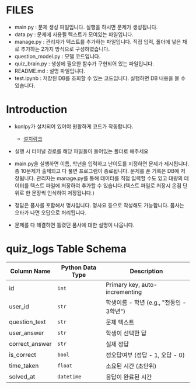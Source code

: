 # FILES

- main.py : 문제 생성 파일입니다. 실행을 하시면 문제가 생성됩니다.
- data.py : 문제에 사용될 텍스트가 모여있는 파일입니다.
- manage.py : 관리자가 텍스트를 추가하는 파일입니다. 직접 입력, 폴더에 넣은 채로 추가하는 2가지 방식으로 구성하였습니다.
- question_model.py : 모델 코드입니다.
- quiz_brain.py : 생성에 필요한 함수가 구현되어 있는 파일입니다.
- README.md : 설명 파일입니다.
- test.ipynb : 저장된 DB를 조회할 수 있는 코드입니다. 실행하면 DB 내용을 볼 수 있습니다.

# Introduction

- konlpy가 설치되어 있어야 원활하게 코드가 작동합니다.

  - [설치링크](https://konlpy.org/ko/latest/install/)

- 실행 시 터미널 경로를 해당 파일들이 들어있는 폴더로 해주세요

- main.py을 실행하면 이름, 학년을 입력하고 난이도를 지정하면 문제가 제시됩니다. 총 10문제가 출제되고 다 풀면 프로그램이 종료됩니다. 문제를 푼 기록은 DB에 저장됩니다. 관리자는 manage.py를 통해 데이터를 직접 입력할 수도 있고 대량의 데이터를 텍스트 파일에 저장하여 추가할 수 있습니다.(텍스트 파일로 저장시 온점 단위로 한 문장씩 인식하여 저장됩니다.)

- 정답은 품사를 포함해서 명사입니다. 명사요 등으로 작성해도 가능합니다. 품사는 오타가 나면 오답으로 처리됩니다.

- 문제를 다 해결하면 틀렸던 품사에 대한 설명이 나옵니다.

# quiz_logs Table Schema

| Column Name    | Python Data Type | Description                              |
| -------------- | ---------------- | ---------------------------------------- |
| id             | `int`            | Primary key, auto-incrementing           |
| user_id        | `str`            | 학생이름 - 학년 (e.g., "전동인 - 3학년") |
| question_text  | `str`            | 문제 텍스트                              |
| user_answer    | `str`            | 학생이 선택한 답                         |
| correct_answer | `str`            | 실제 정답                                |
| is_correct     | `bool`           | 정오답여부 (정답 - 1, 오답 - 0)          |
| time_taken     | `float`          | 소요된 시간 (초단위)                     |
| solved_at      | `datetime`       | 응답이 완료된 시간                       |
